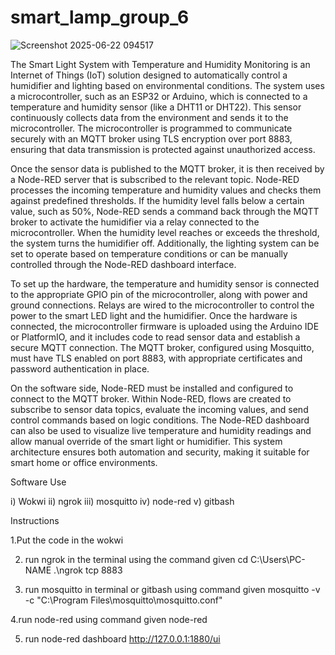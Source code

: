 # smart_lamp_group_6
![Screenshot 2025-06-22 094517](https://github.com/user-attachments/assets/1f2e6579-ec2c-420c-b6d4-7dc41c257de6)

The Smart Light System with Temperature and Humidity Monitoring is an Internet of Things (IoT) solution designed to automatically control a humidifier and lighting based on environmental conditions. The system uses a microcontroller, such as an ESP32 or Arduino, which is connected to a temperature and humidity sensor (like a DHT11 or DHT22). This sensor continuously collects data from the environment and sends it to the microcontroller. The microcontroller is programmed to communicate securely with an MQTT broker using TLS encryption over port 8883, ensuring that data transmission is protected against unauthorized access.

Once the sensor data is published to the MQTT broker, it is then received by a Node-RED server that is subscribed to the relevant topic. Node-RED processes the incoming temperature and humidity values and checks them against predefined thresholds. If the humidity level falls below a certain value, such as 50%, Node-RED sends a command back through the MQTT broker to activate the humidifier via a relay connected to the microcontroller. When the humidity level reaches or exceeds the threshold, the system turns the humidifier off. Additionally, the lighting system can be set to operate based on temperature conditions or can be manually controlled through the Node-RED dashboard interface.

To set up the hardware, the temperature and humidity sensor is connected to the appropriate GPIO pin of the microcontroller, along with power and ground connections. Relays are wired to the microcontroller to control the power to the smart LED light and the humidifier. Once the hardware is connected, the microcontroller firmware is uploaded using the Arduino IDE or PlatformIO, and it includes code to read sensor data and establish a secure MQTT connection. The MQTT broker, configured using Mosquitto, must have TLS enabled on port 8883, with appropriate certificates and password authentication in place.

On the software side, Node-RED must be installed and configured to connect to the MQTT broker. Within Node-RED, flows are created to subscribe to sensor data topics, evaluate the incoming values, and send control commands based on logic conditions. The Node-RED dashboard can also be used to visualize live temperature and humidity readings and allow manual override of the smart light or humidifier. This system architecture ensures both automation and security, making it suitable for smart home or office environments.

Software Use

i) Wokwi 
ii) ngrok
iii) mosquitto
iv) node-red 
v) gitbash

Instructions

1.Put the code in the wokwi

2. run ngrok in the terminal using the command given
cd C:\Users\PC-NAME .\ngrok tcp 8883
 
3. run mosquitto in terminal or gitbash using command given
mosquitto -v -c "C:\Program Files\mosquitto\mosquitto.conf"

4.run node-red using command given 
node-red 

5. run node-red dashboard 
http://127.0.0.1:1880/ui
